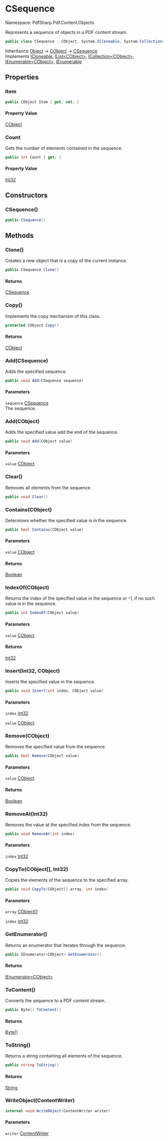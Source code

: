 # CSequence

Namespace: PdfSharp.Pdf.Content.Objects

Represents a sequence of objects in a PDF content stream.

```csharp
public class CSequence : CObject, System.ICloneable, System.Collections.Generic.IList`1[[PdfSharp.Pdf.Content.Objects.CObject, PdfSharp, Version=0.1.2.0, Culture=neutral, PublicKeyToken=null]], System.Collections.Generic.ICollection`1[[PdfSharp.Pdf.Content.Objects.CObject, PdfSharp, Version=0.1.2.0, Culture=neutral, PublicKeyToken=null]], System.Collections.Generic.IEnumerable`1[[PdfSharp.Pdf.Content.Objects.CObject, PdfSharp, Version=0.1.2.0, Culture=neutral, PublicKeyToken=null]], System.Collections.IEnumerable
```

Inheritance [Object](https://docs.microsoft.com/en-us/dotnet/api/system.object) → [CObject](./pdfsharp.pdf.content.objects.cobject) → [CSequence](./pdfsharp.pdf.content.objects.csequence)<br>
Implements [ICloneable](https://docs.microsoft.com/en-us/dotnet/api/system.icloneable), [IList&lt;CObject&gt;](https://docs.microsoft.com/en-us/dotnet/api/system.collections.generic.ilist-1), [ICollection&lt;CObject&gt;](https://docs.microsoft.com/en-us/dotnet/api/system.collections.generic.icollection-1), [IEnumerable&lt;CObject&gt;](https://docs.microsoft.com/en-us/dotnet/api/system.collections.generic.ienumerable-1), [IEnumerable](https://docs.microsoft.com/en-us/dotnet/api/system.collections.ienumerable)

## Properties

### **Item**

```csharp
public CObject Item { get; set; }
```

#### Property Value

[CObject](./pdfsharp.pdf.content.objects.cobject)<br>

### **Count**

Gets the number of elements contained in the sequence.

```csharp
public int Count { get; }
```

#### Property Value

[Int32](https://docs.microsoft.com/en-us/dotnet/api/system.int32)<br>

## Constructors

### **CSequence()**

```csharp
public CSequence()
```

## Methods

### **Clone()**

Creates a new object that is a copy of the current instance.

```csharp
public CSequence Clone()
```

#### Returns

[CSequence](./pdfsharp.pdf.content.objects.csequence)<br>

### **Copy()**

Implements the copy mechanism of this class.

```csharp
protected CObject Copy()
```

#### Returns

[CObject](./pdfsharp.pdf.content.objects.cobject)<br>

### **Add(CSequence)**

Adds the specified sequence.

```csharp
public void Add(CSequence sequence)
```

#### Parameters

`sequence` [CSequence](./pdfsharp.pdf.content.objects.csequence)<br>
The sequence.

### **Add(CObject)**

Adds the specified value add the end of the sequence.

```csharp
public void Add(CObject value)
```

#### Parameters

`value` [CObject](./pdfsharp.pdf.content.objects.cobject)<br>

### **Clear()**

Removes all elements from the sequence.

```csharp
public void Clear()
```

### **Contains(CObject)**

Determines whether the specified value is in the sequence.

```csharp
public bool Contains(CObject value)
```

#### Parameters

`value` [CObject](./pdfsharp.pdf.content.objects.cobject)<br>

#### Returns

[Boolean](https://docs.microsoft.com/en-us/dotnet/api/system.boolean)<br>

### **IndexOf(CObject)**

Returns the index of the specified value in the sequence or -1, if no such value is in the sequence.

```csharp
public int IndexOf(CObject value)
```

#### Parameters

`value` [CObject](./pdfsharp.pdf.content.objects.cobject)<br>

#### Returns

[Int32](https://docs.microsoft.com/en-us/dotnet/api/system.int32)<br>

### **Insert(Int32, CObject)**

Inserts the specified value in the sequence.

```csharp
public void Insert(int index, CObject value)
```

#### Parameters

`index` [Int32](https://docs.microsoft.com/en-us/dotnet/api/system.int32)<br>

`value` [CObject](./pdfsharp.pdf.content.objects.cobject)<br>

### **Remove(CObject)**

Removes the specified value from the sequence.

```csharp
public bool Remove(CObject value)
```

#### Parameters

`value` [CObject](./pdfsharp.pdf.content.objects.cobject)<br>

#### Returns

[Boolean](https://docs.microsoft.com/en-us/dotnet/api/system.boolean)<br>

### **RemoveAt(Int32)**

Removes the value at the specified index from the sequence.

```csharp
public void RemoveAt(int index)
```

#### Parameters

`index` [Int32](https://docs.microsoft.com/en-us/dotnet/api/system.int32)<br>

### **CopyTo(CObject[], Int32)**

Copies the elements of the sequence to the specified array.

```csharp
public void CopyTo(CObject[] array, int index)
```

#### Parameters

`array` [CObject[]](./pdfsharp.pdf.content.objects.cobject)<br>

`index` [Int32](https://docs.microsoft.com/en-us/dotnet/api/system.int32)<br>

### **GetEnumerator()**

Returns an enumerator that iterates through the sequence.

```csharp
public IEnumerator<CObject> GetEnumerator()
```

#### Returns

[IEnumerator&lt;CObject&gt;](https://docs.microsoft.com/en-us/dotnet/api/system.collections.generic.ienumerator-1)<br>

### **ToContent()**

Converts the sequence to a PDF content stream.

```csharp
public Byte[] ToContent()
```

#### Returns

[Byte[]](https://docs.microsoft.com/en-us/dotnet/api/system.byte)<br>

### **ToString()**

Returns a string containing all elements of the sequence.

```csharp
public string ToString()
```

#### Returns

[String](https://docs.microsoft.com/en-us/dotnet/api/system.string)<br>

### **WriteObject(ContentWriter)**

```csharp
internal void WriteObject(ContentWriter writer)
```

#### Parameters

`writer` [ContentWriter](./pdfsharp.pdf.content.contentwriter)<br>

